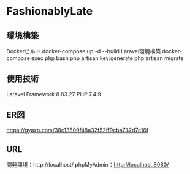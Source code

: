# FashionablyLate

## 環境構築
Dockerビルド
docker-compose up -d --build
Laravel環境構築
docker-compose exec php bash
php artisan key:generate
php artisan migrate

## 使用技術
Laravel Framework 8.83.27
PHP 7.4.9 

## ER図
https://gyazo.com/38c13509f48a32f52ff9cba732d7c16f

## URL
開発環境：http://localhost/
phpMyAdmin：http://localhost.8080/

